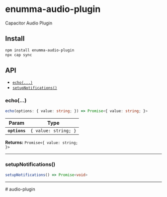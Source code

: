 # enumma-audio-plugin

Capacitor Audio Plugin

## Install

```bash
npm install enumma-audio-plugin
npx cap sync
```

## API

<docgen-index>

* [`echo(...)`](#echo)
* [`setupNotifications()`](#setupnotifications)

</docgen-index>

<docgen-api>
<!--Update the source file JSDoc comments and rerun docgen to update the docs below-->

### echo(...)

```typescript
echo(options: { value: string; }) => Promise<{ value: string; }>
```

| Param         | Type                            |
| ------------- | ------------------------------- |
| **`options`** | <code>{ value: string; }</code> |

**Returns:** <code>Promise&lt;{ value: string; }&gt;</code>

--------------------


### setupNotifications()

```typescript
setupNotifications() => Promise<void>
```

--------------------

</docgen-api>
# audio-plugin

